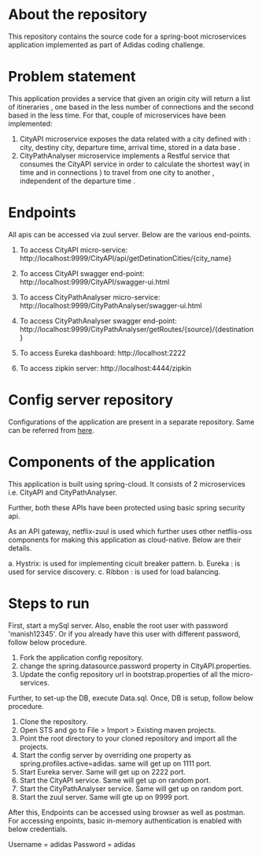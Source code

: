 # About the repository

This repository contains the source code for a spring-boot microservices application implemented as part of Adidas coding challenge. 

# Problem statement

This application provides a service that given an origin city will return a list of itineraries , one based in the less number of  connections and the second based in the less time. 
For that, couple of microservices have been implemented:

1. CityAPI microservice exposes the data related with a city defined with : city, destiny city, departure time, arrival time,  stored in a data base .
2. CityPathAnalyser microservice implements a Restful service that consumes the CityAPI service in order to calculate the shortest way( in time and in  connections ) to travel from one city to another , independent of the departure time .

# Endpoints

All apis can be accessed via zuul server. Below are the various end-points.

1. To access CityAPI micro-service: http://localhost:9999/CityAPI/api/getDetinationCities/{city_name}

2. To access CityAPI swagger end-point: http://localhost:9999/CityAPI/swagger-ui.html

3. To access CityPathAnalyser micro-service: http://localhost:9999/CityPathAnalyser/swagger-ui.html

4. To access CityPathAnalyser swagger end-point: http://localhost:9999/CityPathAnalyser/getRoutes/{source}/{destination}

5. To access Eureka dashboard: http://localhost:2222

6. To access zipkin server: http://localhost:4444/zipkin

# Config server repository

Configurations of the application are present in a separate repository. Same can be referred from [here](https://github.com/manishbansal8843/adidas-challenge-config).

# Components of the application

This application is built using spring-cloud. It consists of 2 microservices i.e. CityAPI and CityPathAnalyser.

Further, both these APIs have been protected using basic spring security api.

As an API gateway, netflix-zuul is used which further uses other netflis-oss components for making this application as cloud-native. Below are their details.

a. Hystrix: is used for implementing cicuit breaker pattern.
b. Eureka : is used for service discovery.
c. Ribbon : is used for load balancing.

# Steps to run

First, start a mySql server. Also, enable the root user with password 'manish12345'. Or if you already have this user with different password, follow below procedure.

1. Fork the application config repository.
2. change the spring.datasource.password property in CityAPI.properties.
3. Update the config repository url in bootstrap.properties of all the micro-services.

Further, to set-up the DB, execute Data.sql. Once, DB is setup, follow below procedure.

1. Clone the repository.
2. Open STS and go to File > Import > Existing maven projects.
3. Point the root directory to your cloned repository and import all the projects.
4. Start the config server by overriding one property as spring.profiles.active=adidas. same will get up on 1111 port.
5. Start Eureka server. Same will get up on 2222 port.
6. Start the CityAPI service. Same will get up on random port.
7. Start the CityPathAnalyser service. Same will get up on random port.
8. Start the zuul server. Same will gte up on 9999 port.

After this, Endpoints can be accessed using browser as well as postman.
For accessing enpoints, basic in-memory authentication is enabled with below credentials.

Username = adidas
Password = adidas